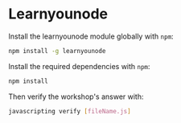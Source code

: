 # Learnyounode

Install the learnyounode module globally with `npm`:

```sh
npm install -g learnyounode
```

Install the required dependencies with `npm`:

```sh
npm install
```

Then verify the workshop's answer with:

```sh
javascripting verify [fileName.js]
```
